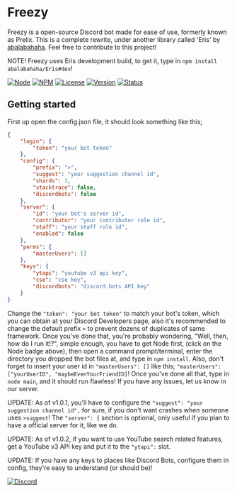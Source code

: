 # Freezy
Freezy is a open-source Discord bot made for ease of use, formerly known as Prelix. This is a complete rewrite, under another library called 'Eris' by [abalabahaha](https://github.com/abalabahaha). Feel free to contribute to this project!

NOTE! Freezy uses Eris development build, to get it, type in `npm install abalabahaha/Eris#dev`!

[![Node](https://img.shields.io/badge/Node-5.x.x-green.svg)](http://nodejs.org)
[![NPM](https://img.shields.io/badge/NPM-3.x.x-blue.svg)](http://nodejs.org)
[![License](https://img.shields.io/badge/License-GPL--3.0-blue.svg)]()
[![Version](https://img.shields.io/badge/Version-1.0.4-green.svg)]()
[![Status](https://img.shields.io/badge/Status-Stable-green.svg)]()
## Getting started
First up open the config.json file, it should look something like this;
```json
{
    "login": {
        "token": "your bot token"
    },
    "config": {
        "prefix": ">",
        "suggest": "your suggestion channel id",
        "shards": 3,
        "stacktrace": false,
        "discordbots": false
    },
    "server": {
        "id": "your bot's server id",
        "contributor": "your contributor role id",
        "staff": "your staff role id",
        "enabled": false
    },
    "perms": {
        "masterUsers": []
    },
    "keys": {
        "ytapi": "youtube v3 api key",
        "cse": "cse key",
        "discordbots": "discord bots API key"
    }
}

```
Change the `"token": "your bot token"` to match your bot's token, which you can obtain at your Discord Developers page, also it's recommended to change the default prefix `>` to prevent dozens of duplicates of same framework.
Once you've done that, you're probably wondering, "Well, then, how do I run it!?", simple enough, you have to get Node first, (click on the Node badge above), then open a command prompt/terminal, enter the directory you dropped the bot files at, and type in `npm install`. Also, don't forget to insert your user id in `"masterUsers": []` like this; `"masterUsers": ["yourUserID", "maybeEvenYourFriendID]`! Once you've done all that, type in `node main`, and it should run flawless! If you have any issues, let us know in our server.

UPDATE: As of v1.0.1, you'll have to configure the `"suggest": "your suggestion channel id",` for sure, if you don't want crashes when someone uses `>suggest`! The `"server": {` section is optional, only useful if you plan to have a official server for it, like we do.

UPDATE: As of v1.0.2, if you want to use YouTube search related features, get a YouTube v3 API key and put it to the `"ytapi":` slot.

UPDATE: If you have any keys to places like Discord Bots, configure them in config, they're easy to understand (or should be)!

[![Discord](https://discordapp.com/api/servers/206431108047437824/widget.png?style=banner3)](https://discord.gg/ZKA7sE8)
